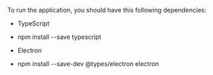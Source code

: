 To run the application, you should have this following dependencies: 
 - TypeScript
* npm install --save typescript
 - Electron
* npm install --save-dev @types/electron electron

